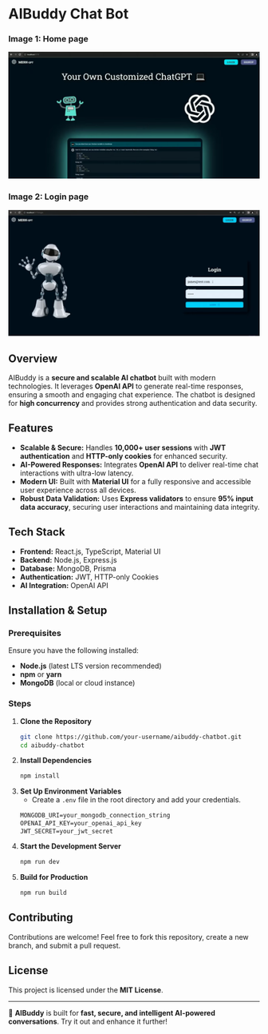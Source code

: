 # AIBuddy Chat Bot

### Image 1: Home page
![Home page](https://github.com/helloankitpandey/AI-Saas-ChatBot/blob/70ac73d5aedf57fbbc110be95dedf78b4ff5496f/Screenshot%202025-05-06%20203630.png)

### Image 2: Login page
![Login page](https://github.com/helloankitpandey/AI-Saas-ChatBot/blob/70ac73d5aedf57fbbc110be95dedf78b4ff5496f/Screenshot%202025-05-06%20203654.png)

## Overview
AIBuddy is a **secure and scalable AI chatbot** built with modern technologies. It leverages **OpenAI API** to generate real-time responses, ensuring a smooth and engaging chat experience. The chatbot is designed for **high concurrency** and provides strong authentication and data security.

## Features
- **Scalable & Secure:** Handles **10,000+ user sessions** with **JWT authentication** and **HTTP-only cookies** for enhanced security.
- **AI-Powered Responses:** Integrates **OpenAI API** to deliver real-time chat interactions with ultra-low latency.
- **Modern UI:** Built with **Material UI** for a fully responsive and accessible user experience across all devices.
- **Robust Data Validation:** Uses **Express validators** to ensure **95% input data accuracy**, securing user interactions and maintaining data integrity.

## Tech Stack
- **Frontend:** React.js, TypeScript, Material UI
- **Backend:** Node.js, Express.js
- **Database:** MongoDB, Prisma
- **Authentication:** JWT, HTTP-only Cookies
- **AI Integration:** OpenAI API

## Installation & Setup
### Prerequisites
Ensure you have the following installed:
- **Node.js** (latest LTS version recommended)
- **npm** or **yarn**
- **MongoDB** (local or cloud instance)

### Steps
1. **Clone the Repository**
   ```bash
   git clone https://github.com/your-username/aibuddy-chatbot.git
   cd aibuddy-chatbot
   ```
2. **Install Dependencies**
   ```bash
   npm install
   ```
3. **Set Up Environment Variables**
   - Create a `.env` file in the root directory and add your credentials.
   ```env
   MONGODB_URI=your_mongodb_connection_string
   OPENAI_API_KEY=your_openai_api_key
   JWT_SECRET=your_jwt_secret
   ```
4. **Start the Development Server**
   ```bash
   npm run dev
   ```
5. **Build for Production**
   ```bash
   npm run build
   ```

## Contributing
Contributions are welcome! Feel free to fork this repository, create a new branch, and submit a pull request.

## License
This project is licensed under the **MIT License**.

---

🚀 **AIBuddy** is built for **fast, secure, and intelligent AI-powered conversations**. Try it out and enhance it further!
